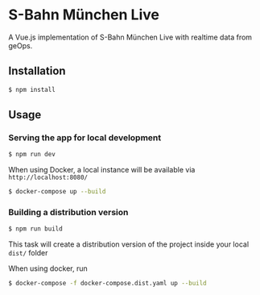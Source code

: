# S-Bahn München Live

A Vue.js implementation of S-Bahn München Live with realtime data from geOps.

## Installation

```sh
$ npm install
```

## Usage

### Serving the app for local development

```sh
$ npm run dev
```

When using Docker, a local instance will be available via `http://localhost:8080/`

```sh
$ docker-compose up --build
```

### Building a distribution version

```sh
$ npm run build
```

This task will create a distribution version of the project
inside your local `dist/` folder

When using docker, run
```sh
$ docker-compose -f docker-compose.dist.yaml up --build
```
